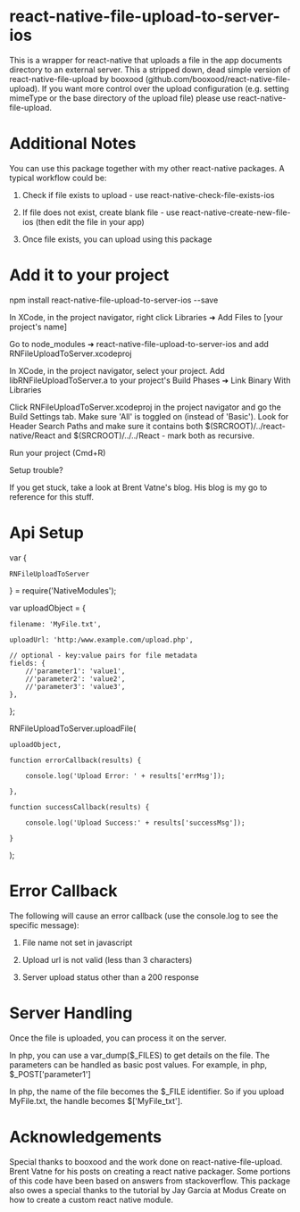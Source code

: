 # react-native-file-upload-to-server-ios

This is a wrapper for react-native that uploads a file in the app documents directory to an external server. This a stripped down, dead simple version of react-native-file-upload by booxood (github.com/booxood/react-native-file-upload). If you want more control over the upload configuration (e.g. setting mimeType or the base directory of the upload file) please use react-native-file-upload.

# Additional Notes

You can use this package together with my other react-native packages. A typical workflow could be:

1) Check if file exists to upload - use react-native-check-file-exists-ios

2) If file does not exist, create blank file - use react-native-create-new-file-ios (then edit the file in your app)

3) Once file exists, you can upload using this package

# Add it to your project

npm install react-native-file-upload-to-server-ios --save

In XCode, in the project navigator, right click Libraries ➜ Add Files to [your project's name]

Go to node_modules ➜ react-native-file-upload-to-server-ios and add RNFileUploadToServer.xcodeproj

In XCode, in the project navigator, select your project. Add libRNFileUploadToServer.a to your project's Build Phases ➜ Link Binary With Libraries

Click RNFileUploadToServer.xcodeproj in the project navigator and go the Build Settings tab. Make sure 'All' is toggled on (instead of 'Basic'). Look for Header Search Paths and make sure it contains both $(SRCROOT)/../react-native/React and $(SRCROOT)/../../React - mark both as recursive.

Run your project (Cmd+R)

Setup trouble?

If you get stuck, take a look at Brent Vatne's blog. His blog is my go to reference for this stuff.

# Api Setup

var {

    RNFileUploadToServer

} = require('NativeModules');

var uploadObject = {

    filename: 'MyFile.txt',

    uploadUrl: 'http:/www.example.com/upload.php',

    // optional - key:value pairs for file metadata
    fields: {
        //'parameter1': 'value1',
        //'parameter2': 'value2',
        //'parameter3': 'value3',
    },
};

RNFileUploadToServer.uploadFile(

    uploadObject,

    function errorCallback(results) {

        console.log('Upload Error: ' + results['errMsg']);

    },

    function successCallback(results) {

        console.log('Upload Success:' + results['successMsg']);

    }
);

# Error Callback

The following will cause an error callback (use the console.log to see the specific message):

1) File name not set in javascript

2) Upload url is not valid (less than 3 characters)

3) Server upload status other than a 200 response

# Server Handling

Once the file is uploaded, you can process it on the server.

In php, you can use a var_dump($_FILES) to get details on the file. The parameters can be handled as basic post values. For example, in php, $_POST['parameter1']

In php, the name of the file becomes the $_FILE identifier. So if you upload MyFile.txt, the handle becomes $['MyFile_txt'].

# Acknowledgements

Special thanks to booxood and the work done on react-native-file-upload. Brent Vatne for his posts on creating a react native packager. Some portions of this code have been based on answers from stackoverflow. This package also owes a special thanks to the tutorial by Jay Garcia at Modus Create on how to create a custom react native module.
